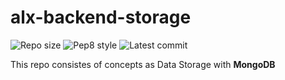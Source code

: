 # alx-backend-storage

![Repo size](https://img.shields.io/github/repo-size/moanbekele/alx-backend-storage)
![Pep8 style](https://img.shields.io/badge/PEP8-style%20guide-purple?style=round-square)
![Latest commit](https://img.shields.io/github/last-commit/moanbekele/alx-backend-storage/main?style=round-square)

This repo consistes of concepts as Data Storage with **MongoDB**